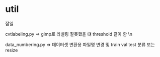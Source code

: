 # util
잡일

cvtlabeling.py
=> gimp로 라벨링 잘못했을 떄 threshold 같이 함 \n


data_numbering.py
=> 데이터셋 변환용 파일명 변경 및 train val test 분류 또는 resize 
